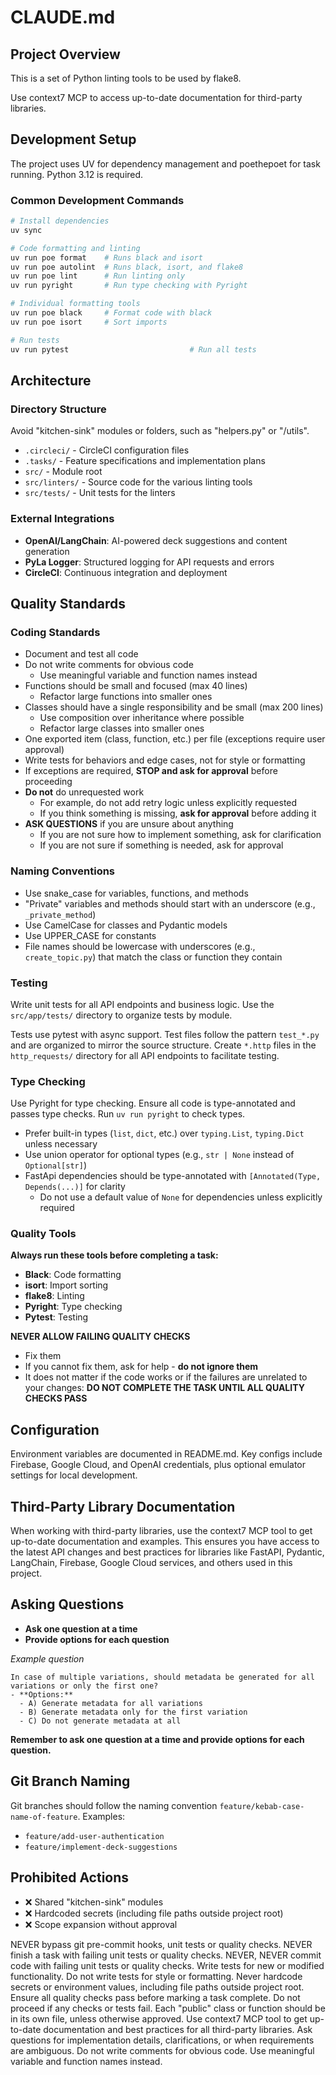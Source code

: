 # CLAUDE.md

## Project Overview

This is a set of Python linting tools to be used by flake8.

Use context7 MCP to access up-to-date documentation for third-party libraries.

## Development Setup

The project uses UV for dependency management and poethepoet for task running. Python 3.12 is required.

### Common Development Commands

```bash
# Install dependencies
uv sync

# Code formatting and linting
uv run poe format    # Runs black and isort
uv run poe autolint  # Runs black, isort, and flake8
uv run poe lint      # Run linting only
uv run pyright       # Run type checking with Pyright

# Individual formatting tools
uv run poe black     # Format code with black
uv run poe isort     # Sort imports

# Run tests
uv run pytest                           # Run all tests
```

## Architecture

### Directory Structure

Avoid "kitchen-sink" modules or folders, such as "helpers.py" or "/utils".

- `.circleci/` - CircleCI configuration files
- `.tasks/` - Feature specifications and implementation plans
- `src/` - Module root
- `src/linters/` - Source code for the various linting tools
- `src/tests/` - Unit tests for the linters

### External Integrations

- **OpenAI/LangChain**: AI-powered deck suggestions and content generation
- **PyLa Logger**: Structured logging for API requests and errors
- **CircleCI**: Continuous integration and deployment

## Quality Standards

### Coding Standards

- Document and test all code
- Do not write comments for obvious code
  - Use meaningful variable and function names instead
- Functions should be small and focused (max 40 lines)
  - Refactor large functions into smaller ones
- Classes should have a single responsibility and be small (max 200 lines)
  - Use composition over inheritance where possible
  - Refactor large classes into smaller ones
- One exported item (class, function, etc.) per file (exceptions require user approval)
- Write tests for behaviors and edge cases, not for style or formatting
- If exceptions are required, **STOP and ask for approval** before proceeding
- **Do not** do unrequested work
  - For example, do not add retry logic unless explicitly requested
  - If you think something is missing, **ask for approval** before adding it
- **ASK QUESTIONS** if you are unsure about anything
  - If you are not sure how to implement something, ask for clarification
  - If you are not sure if something is needed, ask for approval

### Naming Conventions
- Use snake_case for variables, functions, and methods
- "Private" variables and methods should start with an underscore (e.g., `_private_method`)
- Use CamelCase for classes and Pydantic models
- Use UPPER_CASE for constants
- File names should be lowercase with underscores (e.g., `create_topic.py`) that match the class or function they contain

### Testing

Write unit tests for all API endpoints and business logic. Use the `src/app/tests/` directory to organize tests by module.

Tests use pytest with async support. Test files follow the pattern `test_*.py` and are organized to mirror the source structure. Create `*.http` files in the `http_requests/` directory for all API endpoints to facilitate testing.

### Type Checking

Use Pyright for type checking. Ensure all code is type-annotated and passes type checks. Run `uv run pyright` to check types.

- Prefer built-in types (`list`, `dict`, etc.) over `typing.List`, `typing.Dict` unless necessary
- Use union operator for optional types (e.g., `str | None` instead of `Optional[str]`)
- FastApi dependencies should be type-annotated with `[Annotated(Type, Depends(...)]` for clarity
  - Do not use a default value of `None` for dependencies unless explicitly required

### Quality Tools

**Always run these tools before completing a task:**
- **Black**: Code formatting
- **isort**: Import sorting
- **flake8**: Linting
- **Pyright**: Type checking
- **Pytest**: Testing

**NEVER ALLOW FAILING QUALITY CHECKS**
- Fix them
- If you cannot fix them, ask for help - **do not ignore them**
- It does not matter if the code works or if the failures are unrelated to your changes: **DO NOT COMPLETE THE TASK UNTIL ALL QUALITY CHECKS PASS**

## Configuration

Environment variables are documented in README.md. Key configs include Firebase, Google Cloud, and OpenAI credentials, plus optional emulator settings for local development.

## Third-Party Library Documentation

When working with third-party libraries, use the context7 MCP tool to get up-to-date documentation and examples. This ensures you have access to the latest API changes and best practices for libraries like FastAPI, Pydantic, LangChain, Firebase, Google Cloud services, and others used in this project.

## Asking Questions

- **Ask one question at a time**
- **Provide options for each question**

*Example question*
```
In case of multiple variations, should metadata be generated for all variations or only the first one?
- **Options:**
  - A) Generate metadata for all variations
  - B) Generate metadata only for the first variation
  - C) Do not generate metadata at all
```

**Remember to ask one question at a time and provide options for each question.**

## Git Branch Naming

Git branches should follow the naming convention `feature/kebab-case-name-of-feature`. Examples:
- `feature/add-user-authentication`
- `feature/implement-deck-suggestions`

## Prohibited Actions

- ❌ Shared "kitchen-sink" modules
- ❌ Hardcoded secrets (including file paths outside project root)
- ❌ Scope expansion without approval

<rules>
  <critical>NEVER bypass git pre-commit hooks, unit tests or quality checks.</critical>
  <critical>NEVER finish a task with failing unit tests or quality checks.</critical>
  <critical>NEVER, NEVER commit code with failing unit tests or quality checks.</critical>
  <critical>Write tests for new or modified functionality. Do not write tests for style or formatting.</critical>
  <critical>Never hardcode secrets or environment values, including file paths outside project root.</critical>
  <critical>Ensure all quality checks pass before marking a task complete. Do not proceed if any checks or tests fail.</critical>
  <important>Each "public" class or function should be in its own file, unless otherwise approved.</important>
  <important>Use context7 MCP tool to get up-to-date documentation and best practices for all third-party libraries.</important>
  <important>Ask questions for implementation details, clarifications, or when requirements are ambiguous.</important>
  <rule>Do not write comments for obvious code. Use meaningful variable and function names instead.</rule>
</rules>